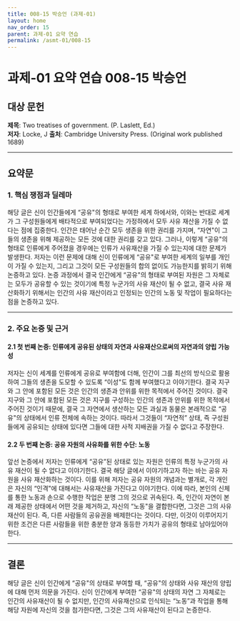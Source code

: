 ```yaml
---
title: 008-15 박승언 (과제-01)
layout: home
nav_order: 15
parent: 과제-01 요약 연습
permalink: /asmt-01/008-15
---
```



# 과제-01 요약 연습 008-15 박승언 


## 대상 문헌  
**제목**: Two treatises of government. (P. Laslett, Ed.)  
**저자**: Locke, J 
**출처**: Cambridge University Press. (Original work published 1689) 


---


## 요약문  


### 1. 핵심 쟁점과 딜레마  
해당 글은 신이 인간들에게 “공유"의 형태로 부여한 세계 하에서와, 이와는 반대로 세계가 그 구성원들에게 배타적으로 부여되었다는 가정하에서 모두 사유 재산을 가질 수 없다는 점에 집중한다. 인간은 태어난 순간 모두 생존을 위한 권리를 가지며, “자연"이 그들의 생존을 위해 제공하는 모든 것에 대한 권리를 갖고 있다. 그러나, 이렇게 “공유"의 형태로 인류에게 주어졌을 경우에는 인류가 사유재산을 가질 수 있는지에 대한 문제가 발생한다. 저자는 이런 문제에 대해 신이 인류에게 “공유"로 부여한 세계의 일부를 개인이 가질 수 있는지, 그리고 그것이 모든 구성원들의 합의 없이도 가능한지를 밝히기 위해 논증하고 있다. 논증 과정에서 결국 인간에게 “공유"의 형태로 부여된 자원은 그 자체로는 모두가 공유할 수 있는 것이기에 특정 누군가의 사유 재산이 될 수 없고, 결국 사유 재산화하기 위해서는 인간의 사유 재산이라고 인정되는 인간의 노동 및 작업이 필요하다는 점을 논증하고 있다.


---


### 2. 주요 논증 및 근거  


#### 2.1 첫 번째 논증: 인류에게 공유된 상태의 자연과 사유재산으로써의 자연과의 양립 가능성 
저자는 신이 세계를 인류에게 공유로 부여함에 더해, 인간이 그를 최선의 방식으로 활용하여 그들의 생존을 도모할 수 있도록 “이성"도 함께 부여했다고 이야기한다. 결국 지구와 그 안에 포함된 모든 것은 인간의 생존과 안위를 위한 목적에서 주어진 것이다. 결국 지구와 그 안에 포함된 모든 것은 지구를 구성하는 인간의 생존과 안위를 위한 목적에서 주어진 것이기 때문에, 결국 그 자연에서 생산하는 모든 과실과 동물은 본래적으로 “공유"의 상태에서 인류 전체에 속하는 것이다. 따라서 그것들이 “자연적” 상태, 즉 구성원들에게 공유되는 상태에 있다면 그들에 대한 사적 지배권을 가질 수 없다고 주장한다.


#### 2.2 두 번째 논증: 공유 자원의 사유화를 위한 수단: 노동  
앞선 논증에서 저자는 인류에게 “공유”된 상태로 있는 자원은 인류의 특정 누군가의 사유 재산이 될 수 없다고 이야기한다. 결국 해당 글에서 이야기하고자 하는 바는 공유 자원을 사유 재산화하는 것이다. 이를 위해 저자는 공유 자원의 개념과는 별개로, 각 개인은 자신의 “인격"에 대해서는 사유재산을 가진다고 이야기한다. 이에 따라, 본인의 신체를 통한 노동과 손으로 수행한 작업은 분명 그의 것으로 귀속된다. 즉, 인간이 자연이 본래 제공한 상태에서 어떤 것을 제거하고, 자신의 “노동"을 결합한다면, 그것은 그의 사유재산이 된다. 즉, 다른 사람들의 공유권을 배제한다는 것이다. 다만, 이것이 이루어지기 위한 조건은 다른 사람들을 위한 충분한 양과 동등한 가치가 공유의 형태로 남아있어야 한다.


---


## 결론  
해당 글은 신이 인간에게 “공유"의 상태로 부여할 때, “공유"의 상태와 사유 재산의 양립에 대해 먼저 의문을 가진다. 신이 인간에게 부여한 “공유"의 상태의 자연  그 자체로는 인간의 사유재산이 될 수 없지만, 인간의 사유재산으로 인식되는 “노동”과 작업을 통해 해당 자원에 자신의 것을 첨가한다면, 그것은 그의 사유재산이 된다고 논증한다.